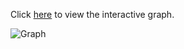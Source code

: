 Click [here](https://cbgithub7.github.io/Materials-Tree/tree/main/github_pages/index.html) to view the interactive graph.

![Graph](https://cbgithub7.github.io/Materials-Tree/graph.png)
